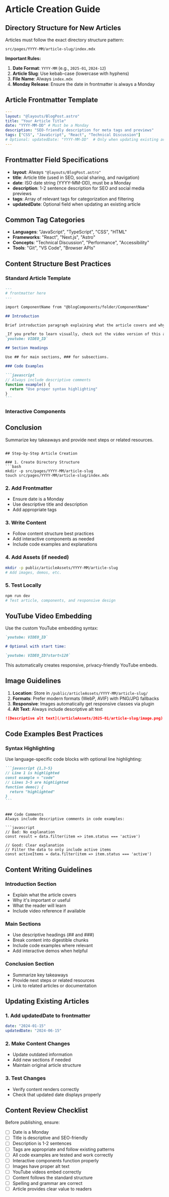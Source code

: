 # Article Creation Guide

## Directory Structure for New Articles

Articles must follow the exact directory structure pattern:

```
src/pages/YYYY-MM/article-slug/index.mdx
```

**Important Rules:**

1. **Date Format**: `YYYY-MM` (e.g., `2025-01`, `2024-12`)
2. **Article Slug**: Use kebab-case (lowercase with hyphens)
3. **File Name**: Always `index.mdx`
4. **Monday Release**: Ensure the date in frontmatter is always a Monday

## Article Frontmatter Template

```yaml
---
layout: "@layouts/BlogPost.astro"
title: "Your Article Title"
date: "YYYY-MM-DD" # Must be a Monday
description: "SEO-friendly description for meta tags and previews"
tags: ["CSS", "JavaScript", "React", "Technical Discussion"]
# Optional: updatedDate: "YYYY-MM-DD"  # Only when updating existing articles
---
```

## Frontmatter Field Specifications

- **layout**: Always `"@layouts/BlogPost.astro"`
- **title**: Article title (used in SEO, social sharing, and navigation)
- **date**: ISO date string (YYYY-MM-DD), must be a Monday
- **description**: 1-2 sentence description for SEO and social media previews
- **tags**: Array of relevant tags for categorization and filtering
- **updatedDate**: Optional field when updating an existing article

## Common Tag Categories

- **Languages**: "JavaScript", "TypeScript", "CSS", "HTML"
- **Frameworks**: "React", "Next.js", "Astro"
- **Concepts**: "Technical Discussion", "Performance", "Accessibility"
- **Tools**: "Git", "VS Code", "Browser APIs"

## Content Structure Best Practices

### Standard Article Template

````markdown
---
# frontmatter here
---

import ComponentName from "@blogComponents/folder/ComponentName"

## Introduction

Brief introduction paragraph explaining what the article covers and why it's important.

_If you prefer to learn visually, check out the video version of this article._
`youtube: VIDEO_ID`

## Section Headings

Use ## for main sections, ### for subsections.

### Code Examples

```javascript
// Always include descriptive comments
function example() {
  return "Use proper syntax highlighting"
}
```
````

### Interactive Components

<ComponentName client:load />

## Conclusion

Summarize key takeaways and provide next steps or related resources.

````

## Step-by-Step Article Creation

### 1. Create Directory Structure
```bash
mkdir -p src/pages/YYYY-MM/article-slug
touch src/pages/YYYY-MM/article-slug/index.mdx
````

### 2. Add Frontmatter

- Ensure date is a Monday
- Use descriptive title and description
- Add appropriate tags

### 3. Write Content

- Follow content structure best practices
- Add interactive components as needed
- Include code examples and explanations

### 4. Add Assets (if needed)

```bash
mkdir -p public/articleAssets/YYYY-MM/article-slug
# Add images, demos, etc.
```

### 5. Test Locally

```bash
npm run dev
# Test article, components, and responsive design
```

## YouTube Video Embedding

Use the custom YouTube embedding syntax:

```markdown
`youtube: VIDEO_ID`

# Optional with start time:

`youtube: VIDEO_ID?start=120`
```

This automatically creates responsive, privacy-friendly YouTube embeds.

## Image Guidelines

1. **Location**: Store in `/public/articleAssets/YYYY-MM/article-slug/`
2. **Formats**: Prefer modern formats (WebP, AVIF) with PNG/JPG fallbacks
3. **Responsive**: Images automatically get responsive classes via plugin
4. **Alt Text**: Always include descriptive alt text

```markdown
![Descriptive alt text](/articleAssets/2025-01/article-slug/image.png)
```

## Code Examples Best Practices

### Syntax Highlighting

Use language-specific code blocks with optional line highlighting:

````markdown
```javascript {1,3-5}
// Line 1 is highlighted
const example = "code"
// Lines 3-5 are highlighted
function demo() {
  return "highlighted"
}
```
````

````

### Code Comments
Always include descriptive comments in code examples:

```javascript
// Bad: No explanation
const result = data.filter(item => item.status === 'active')

// Good: Clear explanation
// Filter the data to only include active items
const activeItems = data.filter(item => item.status === 'active')
````

## Content Writing Guidelines

### Introduction Section

- Explain what the article covers
- Why it's important or useful
- What the reader will learn
- Include video reference if available

### Main Sections

- Use descriptive headings (## and ###)
- Break content into digestible chunks
- Include code examples where relevant
- Add interactive demos when helpful

### Conclusion Section

- Summarize key takeaways
- Provide next steps or related resources
- Link to related articles or documentation

## Updating Existing Articles

### 1. Add updatedDate to frontmatter

```yaml
date: "2024-01-15"
updatedDate: "2024-06-15"
```

### 2. Make Content Changes

- Update outdated information
- Add new sections if needed
- Maintain original article structure

### 3. Test Changes

- Verify content renders correctly
- Check that updated date displays properly

## Content Review Checklist

Before publishing, ensure:

- [ ] Date is a Monday
- [ ] Title is descriptive and SEO-friendly
- [ ] Description is 1-2 sentences
- [ ] Tags are appropriate and follow existing patterns
- [ ] All code examples are tested and work correctly
- [ ] Interactive components function properly
- [ ] Images have proper alt text
- [ ] YouTube videos embed correctly
- [ ] Content follows the standard structure
- [ ] Spelling and grammar are correct
- [ ] Article provides clear value to readers
